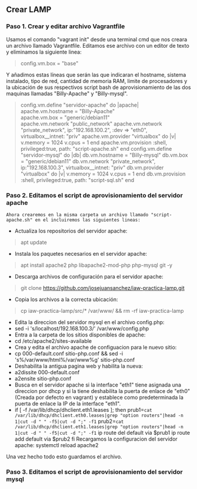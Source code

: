 ## Crear LAMP
### Paso 1. Crear y editar archivo Vagrantfile
Usamos el comando "vagrant init" desde una terminal cmd que nos creara un archivo llamado Vagrantfile.
Editamos ese archivo con un editor de texto y eliminamos la siguiente linea:
> config.vm.box = "base"

Y añadimos estas líneas que serán las que indicaran el hostname, sistema instalado, tipo de red, cantidad de memoria RAM, limite de procesadores y la ubicación de sus respectivos script bash de aprovisionamiento de las dos maquinas llamadas "Billy-Apache" y "Billy-mysql".

> config.vm.define "servidor-apache" do |apache| \
apache.vm.hostname = "Billy-Apache" \
apache.vm.box = "generic/debian11" \
apache.vm.network "public_network"
apache.vm.network "private_network", ip:"192.168.100.2", :dev => "eth0",
virtualbox__intnet: "priv"
apache.vm.provider "virtualbox" do |v|
v.memory = 1024
v.cpus = 1
end
apache.vm.provision :shell, privileged:true, path: "script-apache.sh"
end
config.vm.define "servidor-mysql" do |db|
db.vm.hostname = "Billy-mysql"
db.vm.box = "generic/debian11"
db.vm.network "private_network", ip:"192.168.100.3", 
virtualbox__intnet: "priv"
db.vm.provider "virtualbox" do |v|
v.memory = 1024
v.cpus = 1
end
db.vm.provision :shell, privileged:true, path: "script-sql.sh"
end

### Paso 2. Editamos el script de aprovisionamiento del servidor apache
	Ahora crearemos en la misma carpeta un archivo llamado "script-apache.sh" en el incluiremos las siguientes lineas:
- Actualiza los repositorios del servidor apache:
 >  apt update
- Instala los paquetes necesarios en el servidor apache:
> apt install apache2 php libapache2-mod-php php-mysql git -y
- Descarga archivos de configuración para el servidor apache:
> git clone https://github.com/josejuansanchez/iaw-practica-lamp.git
- Copia los archivos a la correcta ubicación:
> cp iaw-practica-lamp/src/* /var/www/ && rm -rf iaw-practica-lamp
- Edita la direccion del servidor mysql en el archivo config.php:
- sed -i 's/localhost/192.168.100.3/' /var/www/config.php
- Entra a la carpeta de los sitios disponibles de apache:
- cd /etc/apache2/sites-available
- Crea y edita el archivo apache de configuacion para le nuevo sitio:
- cp 000-default.conf sitio-php.conf && sed -i 's%/var/www/html%/var/www%g' sitio-php.conf
- Deshabilita la antigua pagina web y habilita la nueva:
- a2dissite 000-default.conf
- a2ensite sitio-php.conf
- Busca en el servidor apache si la interface "eth1" tiene asignada una direccion por dhcp y si la tiene deshabilita la puerta de enlace de "eth0" (Creada por defecto en vagrant) y establece como predeterminada la puerta de enlace la IP de la interface "eth1".
- if [ -f /var/lib/dhcp/dhclient.eth1.leases ]; then
prub1=`cat /var/lib/dhcp/dhclient.eth0.leases|grep "option routers"|head -n 1|cut -d " " -f5|cut -d ";" -f1`
prub2=`cat /var/lib/dhcp/dhclient.eth1.leases|grep "option routers"|head -n 1|cut -d " " -f5|cut -d ";" -f1`
ip route del default via $prub1
ip route add default via $prub2
fi
Recargamos la configuracion del servidor apache:
systemctl reload apache2

Una vez hecho todo esto guardamos el archivo.

### Paso 3.  Editamos el script de aprovisionamiento del servidor mysql
